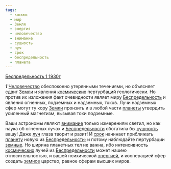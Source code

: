 ```yaml
---
tags:
  - космос
  - мир
  - Земля
  - энергия
  - человечество
  - внимание
  - сущность
  - луч
  - срок
  - беспредельность
  - планета
---
```


[Беспредельность 1 1930г](/agni/1930)

___1___
[Человечество](/tag/#человечество) обеспокоено утерянными течениями, но объясняет сдвиг [Земли](/tag/#Земля) и явления [космических](/tag/#космос) пертурбаций геологически. Но против их изложения факт очевидности являет миру [Беспредельность](/tag/#беспредельность) и явления огненных, подземных и надземных, токов. Лучи надземных сфер могут ту кору [Земли](/tag/#Земля) пронзить и в любой части [планеты](/tag/#планета) утвердить усиленный магнетизм, вызывая токи подземные.   

Ваши астрономы являют [внимание](/tag/#внимание) только измерениям светил, но как наука об огненных лучах и [Беспредельности](/tag/#беспредельность) обогатила бы [сущность](/tag/#сущность) вашу! Даже [луч](/tag/#луч) глаза творит и разит! И [срок](/tag/#срок) начинает приближать [планету](/tag/#планета) новую из [Беспредельности](/tag/#беспредельность); и потому наблюдайте пертурбации [земные](/tag/#Земля). Но ширина планетных тел не важна, ибо интенсивность [космических](/tag/#космос) лучей из [Беспредельности](/tag/#беспредельность) может нашею относительностью, и вашей психической [энергией](/tag/#энергия), и кооперацией сфер создать [земное](/tag/#Земля) царство, равное сферам высших миров.